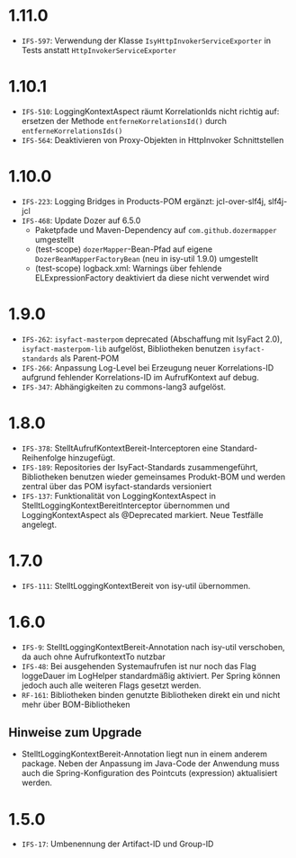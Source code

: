 # 1.11.0
- `IFS-597`: Verwendung der Klasse `IsyHttpInvokerServiceExporter` in Tests anstatt `HttpInvokerServiceExporter`

# 1.10.1
- `IFS-510`: LoggingKontextAspect räumt KorrelationIds nicht richtig auf: ersetzen der Methode `entferneKorrelationsId()` durch `entferneKorrelationsIds()`
- `IFS-564`: Deaktivieren von Proxy-Objekten in HttpInvoker Schnittstellen

# 1.10.0
- `IFS-223`: Logging Bridges in Products-POM ergänzt: jcl-over-slf4j, slf4j-jcl
- `IFS-468`: Update Dozer auf 6.5.0
    *  Paketpfade und Maven-Dependency auf `com.github.dozermapper` umgestellt
    * (test-scope) `dozerMapper`-Bean-Pfad auf eigene `DozerBeanMapperFactoryBean` (neu in isy-util 1.9.0) umgestellt
    * (test-scope) logback.xml: Warnings über fehlende ELExpressionFactory deaktiviert da diese nicht verwendet wird

# 1.9.0
- `IFS-262`: `isyfact-masterpom` deprecated (Abschaffung mit IsyFact 2.0), `isyfact-masterpom-lib` aufgelöst, Bibliotheken benutzen `isyfact-standards` als Parent-POM
- `IFS-266`: Anpassung Log-Level bei Erzeugung neuer Korrelations-ID aufgrund fehlender Korrelations-ID im AufrufKontext auf debug.
- `IFS-347`: Abhängigkeiten zu commons-lang3 aufgelöst.

# 1.8.0
- `IFS-378`: StelltAufrufKontextBereit-Interceptoren eine Standard-Reihenfolge hinzugefügt.
- `IFS-189`: Repositories der IsyFact-Standards zusammengeführt, Bibliotheken benutzen wieder gemeinsames Produkt-BOM und werden zentral über das POM isyfact-standards versioniert
- `IFS-137`: Funktionalität von LoggingKontextAspect in StelltLoggingKontextBereitInterceptor übernommen und LoggingKontextAspect als @Deprecated markiert. Neue Testfälle angelegt. 

# 1.7.0
- `IFS-111`: StelltLoggingKontextBereit von isy-util übernommen. 

# 1.6.0
- `IFS-9`: StelltLoggingKontextBereit-Annotation nach isy-util verschoben, da auch ohne AufrufkontextTo nutzbar
- `IFS-48`: Bei ausgehenden Systemaufrufen ist nur noch das Flag loggeDauer im LogHelper standardmäßig aktiviert. Per Spring können jedoch auch alle weiteren Flags gesetzt werden. 
- `RF-161`: Bibliotheken binden genutzte Bibliotheken direkt ein und nicht mehr über BOM-Bibliotheken

## Hinweise zum Upgrade
- StelltLoggingKontextBereit-Annotation liegt nun in einem anderem package. Neben der Anpassung im Java-Code der Anwendung muss auch die Spring-Konfiguration des Pointcuts (expression) aktualisiert werden.

# 1.5.0
- `IFS-17`: Umbenennung der Artifact-ID und Group-ID
